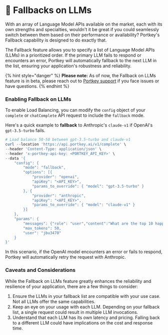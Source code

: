 # 🤖 Fallbacks on LLMs

With an array of Language Model APIs available on the market, each with its own strengths and specialties, wouldn't it be great if you could seamlessly switch between them based on their performance or availability? Portkey's Fallback capability is designed to do exactly that.

The Fallback feature allows you to specify a list of Language Model APIs (LLMs) in a prioritized order. If the primary LLM fails to respond or encounters an error, Portkey will automatically fallback to the next LLM in the list, ensuring your application's robustness and reliability.

{% hint style="danger" %}
**Please note:** As of now, the Fallback on LLMs feature is in beta, please reach out to [Portkey support](mailto:support@portkey.ai) if you face issues or have questions.
{% endhint %}

### Enabling Fallback on LLMs

To enable Load Balancing, you can modify the `config` object of your `complete` or `chatComplete` API request to include the `fallback` mode.

Here's a quick example to **fallback** to Anthropic's `claude-v1` if OpenAI's `gpt-3.5-turbo` fails.

```powershell
# Load balance 50-50 between gpt-3.5-turbo and claude-v1
curl --location 'https://api.portkey.ai/v1/complete' \
--header 'Content-Type: application/json' \
--header 'x-portkey-api-key: <PORTKEY_API_KEY>' \
--data '{
    "config": {
        "mode": "fallback",
        "options": [{
            "provider": "openai",
            "apiKey": "<API_KEY>",
            "params_to_override": { "model": "gpt-3.5-turbo" }
        }, {
            "provider": "anthropic",
            "apiKey": "<API_KEY>",
            "params_to_override": { "model": "claude-v1" }
        }]
    },
    "params": {
        "messages": {"role": "user","content":"What are the top 10 happiest countries in the world?"},
        "max_tokens": 50,
        "user": "jbu3470"
    }
}'
```

In this scenario, if the OpenAI model encounters an error or fails to respond, Portkey will automatically retry the request with Anthropic.

### Caveats and Considerations

While the Fallback on LLMs feature greatly enhances the reliability and resilience of your application, there are a few things to consider:

1. Ensure the LLMs in your fallback list are compatible with your use case. Not all LLMs offer the same capabilities.
2. Keep an eye on your usage with each LLM. Depending on your fallback list, a single request could result in multiple LLM invocations.
3. Understand that each LLM has its own latency and pricing. Falling back to a different LLM could have implications on the cost and response time.

